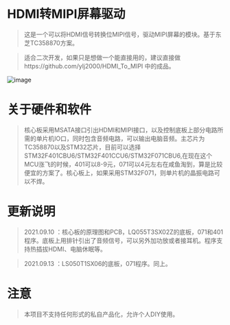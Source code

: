 # HDMI转MIPI屏幕驱动

>这是一个可以将HDMI信号转换位MIPI信号，驱动MIPI屏幕的模块。基于东芝TC358870方案。

>适合二次开发，如果只是想做一个能直接用的，建议直接做https://github.com/ylj2000/HDMI_To_MIPI 中的成品。

![image](https://github.com/ylj2000/MSATA_HDMI_MIPI/blob/main/Image/LQ055T3SX02Z.jpg)

# 关于硬件和软件

>核心板采用MSATA接口引出HDMI和MIPI接口，以及控制底板上部分电路所需的单片机IO口，同时包含音频电路，可以输出电脑音频。主芯片为TC358870以及STM32芯片，目前可以选择STM32F401CBU6/STM32F401CCU6/STM32F071CBU6,在现在这个MCU涨飞的时候，401可以8-9元，071可以4元左右在咸鱼淘到，算是比较便宜的方案了。核心板上，如果采用STM32F071，则单片机的晶振电路可以不焊。

# 更新说明
>2021.09.10 ：核心板的原理图和PCB，LQ055T3SX02Z的底板，071和401程序。底板上用排针引出了音频信号，可以另外加功放或者接耳机。程序支持热插拔HDMI、电脑休眠等。

>2021.09.13 ：LS050T1SX06的底板，071程序。同上。

# 注意
> 本项目不支持任何形式的私自产品化，允许个人DIY使用。
